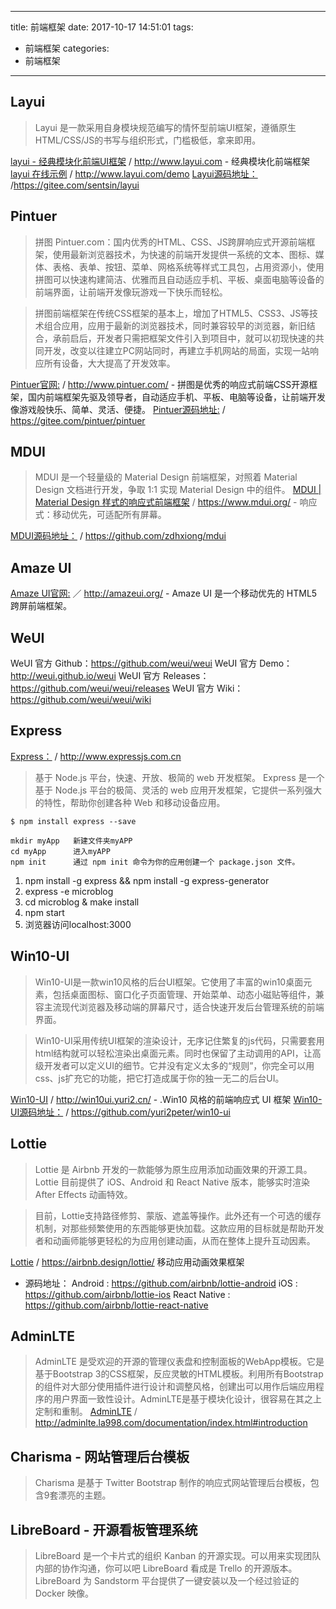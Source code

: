
---
title: 前端框架
date: 2017-10-17 14:51:01
tags:
- 前端框架
categories: 
- 前端框架
---

## Layui ##
> Layui 是一款采用自身模块规范编写的情怀型前端UI框架，遵循原生HTML/CSS/JS的书写与组织形式，门槛极低，拿来即用。

[layui - 经典模块化前端UI框架](http://www.layui.com) / http://www.layui.com - 经典模块化前端框架
[layui 在线示例](http://www.layui.com/demo/) / http://www.layui.com/demo
[Layui源码地址：](https://gitee.com/sentsin/layui) /https://gitee.com/sentsin/layui


## Pintuer ##
> 拼图 Pintuer.com：国内优秀的HTML、CSS、JS跨屏响应式开源前端框架，使用最新浏览器技术，为快速的前端开发提供一系统的文本、图标、媒体、表格、表单、按钮、菜单、网格系统等样式工具包，占用资源小，使用拼图可以快速构建简洁、优雅而且自动适应手机、平板、桌面电脑等设备的前端界面，让前端开发像玩游戏一下快乐而轻松。

> 拼图前端框架在传统CSS框架的基本上，增加了HTML5、CSS3、JS等技术组合应用，应用于最新的浏览器技术，同时兼容较早的浏览器，新旧结合，承前启后，开发者只需把框架文件引入到项目中，就可以初现快速的共同开发，改变以往建立PC网站同时，再建立手机网站的局面，实现一站响应所有设备，大大提高了开发效率。

[Pintuer官网:](http://www.pintuer.com/) / http://www.pintuer.com/ - 拼图是优秀的响应式前端CSS开源框架，国内前端框架先驱及领导者，自动适应手机、平板、电脑等设备，让前端开发像游戏般快乐、简单、灵活、便捷。
[Pintuer源码地址:](https://gitee.com/pintuer/pintuer) / https://gitee.com/pintuer/pintuer


## MDUI ##
> MDUI 是一个轻量级的 Material Design 前端框架，对照着 Material Design 文档进行开发，争取 1:1 实现 Material Design 中的组件。
[MDUI | Material Design 样式的响应式前端框架](https://www.mdui.org/) / https://www.mdui.org/ - 响应式：移动优先，可适配所有屏幕。

[MDUI源码地址：](https://github.com/zdhxiong/mdui) / https://github.com/zdhxiong/mdui


## Amaze UI ##
[Amaze UI官网:](http://amazeui.org/) ／ http://amazeui.org/ - Amaze UI 是一个移动优先的 HTML5 跨屏前端框架。


## WeUI ##
WeUI 官方 Github：https://github.com/weui/weui
WeUI 官方 Demo：http://weui.github.io/weui
WeUI 官方 Releases：https://github.com/weui/weui/releases
WeUI 官方 Wiki：https://github.com/weui/weui/wiki



## Express ##
[Express：](http://www.expressjs.com.cn/) / http://www.expressjs.com.cn
> 基于 Node.js 平台，快速、开放、极简的 web 开发框架。
Express 是一个基于 Node.js 平台的极简、灵活的 web 应用开发框架，它提供一系列强大的特性，帮助你创建各种 Web 和移动设备应用。

```
$ npm install express --save

mkdir myApp   新建文件夹myAPP
cd myApp      进入myAPP
npm init      通过 npm init 命令为你的应用创建一个 package.json 文件。  
```
  1. npm install -g express && npm install -g express-generator
  2. express -e microblog
  3. cd microblog & make install
  4. npm start
  5. 浏览器访问localhost:3000


## Win10-UI ##
> Win10-UI是一款win10风格的后台UI框架。它使用了丰富的win10桌面元素，包括桌面图标、窗口化子页面管理、开始菜单、动态小磁贴等组件，兼容主流现代浏览器及移动端的屏幕尺寸，适合快速开发后台管理系统的前端界面。

> Win10-UI采用传统UI框架的渲染设计，无序记住繁复的js代码，只需要套用html结构就可以轻松渲染出桌面元素。同时也保留了主动调用的API，让高级开发者可以定义UI的细节。它并没有定义太多的“规则”，你完全可以用css、js扩充它的功能，把它打造成属于你的独一无二的后台UI。

[Win10-UI](http://win10ui.yuri2.cn/) / http://win10ui.yuri2.cn/ - .Win10 风格的前端响应式 UI 框架
[Win10-UI源码地址：](https://github.com/yuri2peter/win10-ui) / https://github.com/yuri2peter/win10-ui


## Lottie ##
> Lottie 是 Airbnb 开发的一款能够为原生应用添加动画效果的开源工具。Lottie 目前提供了 iOS、Android 和 React Native 版本，能够实时渲染 After Effects 动画特效。

> 目前，Lottie支持路径修剪、蒙版、遮盖等操作。此外还有一个可选的缓存机制，对那些频繁使用的东西能够更快加载。这款应用的目标就是帮助开发者和动画师能够更轻松的为应用创建动画，从而在整体上提升互动因素。

[Lottie](https://airbnb.design/lottie/) / https://airbnb.design/lottie/  移动应用动画效果框架
- 源码地址：
Android : https://github.com/airbnb/lottie-android
iOS : https://github.com/airbnb/lottie-ios
React Native : https://github.com/airbnb/lottie-react-native

## AdminLTE ##
> AdminLTE 是受欢迎的开源的管理仪表盘和控制面板的WebApp模板。它是基于Bootstrap 3的CSS框架，反应灵敏的HTML模板。利用所有Bootstrap的组件对大部分使用插件进行设计和调整风格，创建出可以用作后端应用程序的用户界面一致性设计。AdminLTE是基于模块化设计，很容易在其之上定制和重制。
[AdminLTE](http://adminlte.la998.com/documentation/index.html#introduction) / http://adminlte.la998.com/documentation/index.html#introduction


## Charisma - 网站管理后台模板 ##
> Charisma 是基于 Twitter Bootstrap 制作的响应式网站管理后台模板，包含9套漂亮的主题。

## LibreBoard - 开源看板管理系统 ##
> LibreBoard 是一个卡片式的组织 Kanban 的开源实现。可以用来实现团队内部的协作沟通，你可以吧 LibreBoard 看成是 Trello 的开源版本。LibreBoard 为 Sandstorm 平台提供了一键安装以及一个经过验证的 Docker 映像。




  